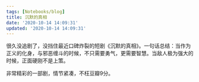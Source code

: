 ```yaml
---
tags: [Notebooks/blog]
title: 沉默的真相
date: '2020-10-14 14:09:31'
updated: '2020-10-14 14:09:31'
---
```


很久没追剧了，没挡住最近口碑炸裂的短剧《沉默的真相》。一句话总结：当作为正义的化身，与邪恶缠斗的时候，不只需要勇气，更需要智慧。当敌人极为强大的时候，正面硬刚不是上策。

非常精彩的一部剧，情节紧凑，不枉豆瓣9分。